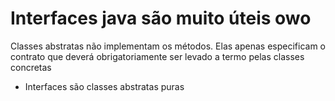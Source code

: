 # Interfaces java são muito úteis owo

Classes abstratas não implementam os métodos. Elas apenas especificam o contrato que deverá obrigatoriamente ser
levado a termo pelas classes concretas

- Interfaces são classes abstratas puras


